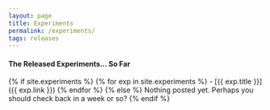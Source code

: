 ```yaml
---
layout: page
title: Experiments
permalink: /experiments/
tags: releases
---
```


#### The Released Experiments... So Far

{% if site.experiments %}
    {% for exp in site.experiments %}
    - [{{ exp.title }}]({{ exp.link }})
    {% endfor %}
{% else %}
   Nothing posted yet. Perhaps you should check back in a week or so?
{% endif %}